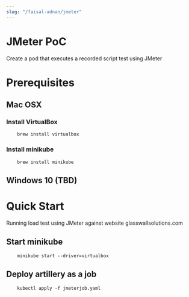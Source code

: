 ```yaml
---
slug: "/faisal-adnan/jmeter"
---
```

# JMeter PoC
Create a pod that executes a recorded script test using JMeter
# Prerequisites
## Mac OSX
### Install VirtualBox
```
    brew install virtualbox
```
### Install minikube
```
    brew install minikube
```
## Windows 10 (TBD)
# Quick Start
Running load test using JMeter against website glasswallsolutions.com
## Start minikube
```
    minikube start --driver=virtualbox
```
## Deploy artillery as a job
```
    kubectl apply -f jmeterjob.yaml
```